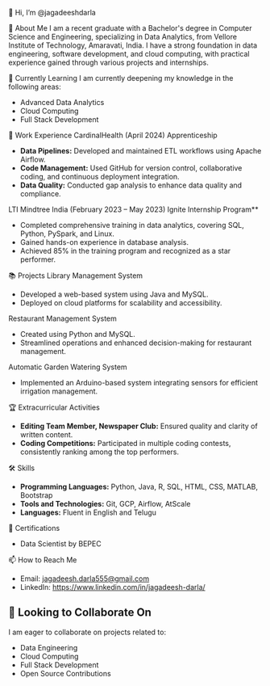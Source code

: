 👋 Hi, I’m @jagadeeshdarla

👀 About Me
I am a recent graduate with a Bachelor's degree in Computer Science and Engineering, specializing in Data Analytics, from Vellore Institute of Technology, Amaravati, India. I have a strong foundation in data engineering, software development, and cloud computing, with practical experience gained through various projects and internships.

🌱 Currently Learning
I am currently deepening my knowledge in the following areas:
- Advanced Data Analytics
- Cloud Computing
- Full Stack Development

💼 Work Experience
CardinalHealth (April 2024)
Apprenticeship
- **Data Pipelines:** Developed and maintained ETL workflows using Apache Airflow.
- **Code Management:** Used GitHub for version control, collaborative coding, and continuous deployment integration.
- **Data Quality:** Conducted gap analysis to enhance data quality and compliance.

LTI Mindtree India (February 2023 – May 2023)
Ignite Internship Program**
- Completed comprehensive training in data analytics, covering SQL, Python, PySpark, and Linux.
- Gained hands-on experience in database analysis.
- Achieved 85% in the training program and recognized as a star performer.

📚 Projects
Library Management System
- Developed a web-based system using Java and MySQL.
- Deployed on cloud platforms for scalability and accessibility.

 Restaurant Management System
- Created using Python and MySQL.
- Streamlined operations and enhanced decision-making for restaurant management.

Automatic Garden Watering System
- Implemented an Arduino-based system integrating sensors for efficient irrigation management.

🏆 Extracurricular Activities
- **Editing Team Member, Newspaper Club:** Ensured quality and clarity of written content.
- **Coding Competitions:** Participated in multiple coding contests, consistently ranking among the top performers.

🛠 Skills
- **Programming Languages:** Python, Java, R, SQL, HTML, CSS, MATLAB, Bootstrap
- **Tools and Technologies:** Git, GCP, Airflow, AtScale
- **Languages:** Fluent in English and Telugu

 📜 Certifications
- Data Scientist by BEPEC

 📫 How to Reach Me
- Email: jagadeesh.darla555@gmail.com
- LinkedIn: https://www.linkedin.com/in/jagadeesh-darla/

## 💞️ Looking to Collaborate On
I am eager to collaborate on projects related to:
- Data Engineering
- Cloud Computing
- Full Stack Development
- Open Source Contributions
